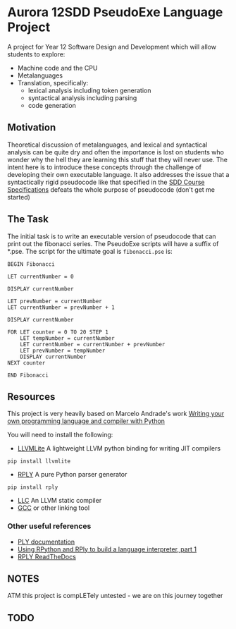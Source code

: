 # Aurora 12SDD PseudoExe Language Project

A project for Year 12 Software Design and Development which will allow students to explore:
* Machine code and the CPU
* Metalanguages
* Translation, specifically:
  * lexical analysis including token generation
  * syntactical analysis including parsing
  * code generation

## Motivation
Theoretical discussion of metalanguages, and lexical and syntactical analysis can be quite dry and often the importance is lost on students who wonder why the hell they are learning this stuff that they will never use. The intent here is to introduce these concepts through the challenge of developing their own executable language. It also addresses the issue that a syntactically rigid pseudocode like that specified in the [SDD Course Specifications](https://educationstandards.nsw.edu.au/wps/wcm/connect/44325629-51c6-4330-8bf8-662d5cfbe5fb/software-design-development-course-specs.pdf?MOD=AJPERES&CVID=) defeats the whole purpose of pseudocode (don't get me started)

## The Task
The initial task is to write an executable version of pseudocode that can print out the fibonacci series. The PseudoExe scripts will have a suffix of *.pse. The script for the ultimate goal is `fibonacci.pse` is:

```
BEGIN Fibonacci

LET currentNumber = 0

DISPLAY currentNumber

LET prevNumber = currentNumber
LET currentNumber = prevNumber + 1

DISPLAY currentNumber

FOR LET counter = 0 TO 20 STEP 1
    LET tempNumber = currentNumber
    LET currentNumber = currentNumber + prevNumber
    LET prevNumber = tempNumber
    DISPLAY currentNumber
NEXT counter

END Fibonacci
```

## Resources
This project is very heavily based on Marcelo Andrade's work [Writing your own programming language and compiler with Python](https://blog.usejournal.com/writing-your-own-programming-language-and-compiler-with-python-a468970ae6df)

You will need to install the following:
* [LLVMLite](http://llvmlite.pydata.org) A lightweight LLVM python binding for writing JIT compilers
  
```
pip install llvmlite
```

* [RPLY](https://pypi.org/project/rply/) A pure Python parser generator

```
pip install rply
```

* [LLC](https://llvm.org/docs/CommandGuide/llc.html) An LLVM static compiler
* [GCC](https://gcc.gnu.org/) or other linking tool

### Other useful references

* [PLY documentation](https://www.dabeaz.com/ply/ply.html#ply_nn3)
* [Using RPython and RPly to build a language interpreter, part 1](https://joshsharp.com.au/blog/rpython-rply-interpreter-1.html)
* [RPLY ReadTheDocs](https://rply.readthedocs.io/en/latest/users-guide/lexers.html)

## NOTES
ATM this project is compLETely untested - we are on this journey together

## TODO
